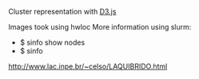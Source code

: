 Cluster representation with [D3.js](https://github.com/d3/d3/wiki)

Images took using hwloc
More information using slurm:
- $ sinfo show nodes
- $ sinfo

http://www.lac.inpe.br/~celso/LAQUIBRIDO.html

